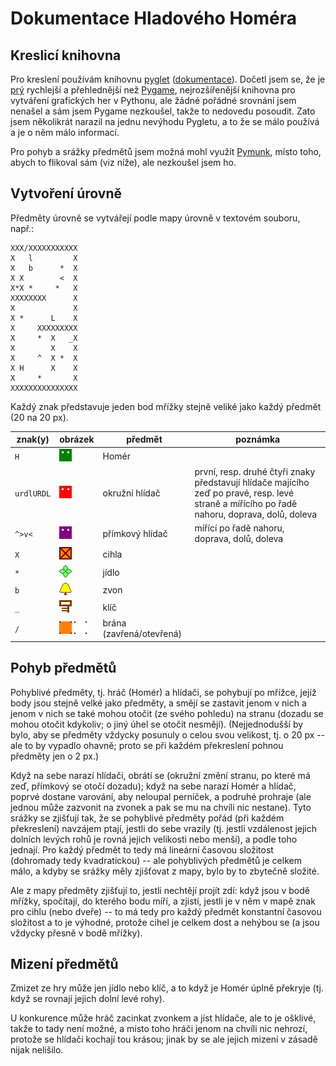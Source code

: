 Dokumentace Hladového Homéra
============================


Kreslicí knihovna
-----------------

Pro kreslení používám knihovnu [pyglet](https://pypi.org/project/pyglet/)
([dokumentace](https://pyglet.readthedocs.io/en/latest/)).
Dočetl jsem se, že je [prý](https://steveasleep.com/pyglettutorial.html) rychlejší a přehlednější
než [Pygame](https://pypi.org/project/pygame/), nejrozšířenější knihovna pro vytváření grafických her v Pythonu,
ale žádné pořádné srovnání jsem nenašel
a sám jsem Pygame nezkoušel, takže to nedovedu posoudit.
Zato jsem několikrát narazil na jednu nevýhodu Pygletu,
a to že se málo používá a je o něm málo informací.

Pro pohyb a srážky předmětů jsem možná mohl využít [Pymunk](https://pypi.org/project/pymunk/),
místo toho, abych to flikoval sám (viz níže), ale nezkoušel jsem ho.


Vytvoření úrovně
----------------

Předměty úrovně se vytvářejí podle mapy úrovně v textovém souboru, např.:

```
XXX/XXXXXXXXXXX
X   l         X
X   b      *  X
X X        <  X
X*X *     *   X
XXXXXXXX      X
X             X
X *      L    X
X     XXXXXXXXX
X     *  X   _X
X        X    X
X     ^  X *  X
X H      X    X
X     *       X
XXXXXXXXXXXXXXX
```

Každý znak představuje jeden bod mřížky stejně veliké jako každý předmět (20 na 20 px).

| znak(y) | obrázek | předmět | poznámka |
| --- | --- | --- | --- |
| `H` | ![](hungry_homer/resources_dir/homer_up.png) | Homér | |
| `urdlURDL` | ![](hungry_homer/resources_dir/circular_watcher_up.png) | okružní hlídač | první, resp. druhé čtyři znaky představují hlídače majícího zeď po pravé, resp. levé straně a mířícího po řadě nahoru, doprava, dolů, doleva |
| `^>v<` | ![](hungry_homer/resources_dir/linear_watcher_up.png) | přímkový hlídač | mířící po řadě nahoru, doprava, dolů, doleva |
| `X` | ![](hungry_homer/resources_dir/brick.png) | cihla | |
| `*` | ![](hungry_homer/resources_dir/food.png) | jídlo | |
| `b` | ![](hungry_homer/resources_dir/bell_silent.png) | zvon | |
| `_` | ![](hungry_homer/resources_dir/key.png) | klíč | |
| `/` | ![](hungry_homer/resources_dir/gate_closed.png) ![](hungry_homer/resources_dir/gate_opened.png) | brána (zavřená/otevřená) | |


Pohyb předmětů
--------------

Pohyblivé předměty, tj. hráč (Homér) a hlídači, se pohybují po mřížce,
jejíž body jsou stejně velké jako předměty,
a smějí se zastavit jenom v nich a jenom v nich se také mohou otočit (ze svého pohledu) na stranu
(dozadu se mohou otočit kdykoliv; o jiný úhel se otočit nesmějí).
(Nejjednodušší by bylo, aby se předměty vždycky posunuly o celou svou velikost, tj. o 20 px --
ale to by vypadlo ohavně; proto se při každém překreslení pohnou předměty jen o 2 px.)

Když na sebe narazí hlídači, obrátí se (okružní změní stranu, po které má zeď, přímkový se otočí dozadu);
když na sebe narazí Homér a hlídač, poprvé dostane varování, aby neloupal perníček, a podruhé prohraje
(ale jednou může zazvonit na zvonek a pak se mu na chvíli nic nestane).
Tyto srážky se zjišťují tak, že se pohyblivé předměty pořád (při každém překreslení) navzájem ptají,
jestli do sebe vrazily (tj. jestli vzdálenost jejich dolních levých rohů je rovná jejich velikosti nebo menší),
a podle toho jednají.
Pro každý předmět to tedy má lineární časovou složitost (dohromady tedy kvadratickou) --
ale pohyblivých předmětů je celkem málo, a kdyby se srážky měly zjišťovat z mapy, bylo by to zbytečně složité.

Ale z mapy předměty zjišťují to, jestli nechtějí projít zdí:
když jsou v bodě mřížky, spočítají, do kterého bodu míří,
a zjistí, jestli je v něm v mapě znak pro cihlu (nebo dveře)
-- to má tedy pro každý předmět konstantní časovou složitost a to je výhodné,
protože cihel je celkem dost a nehýbou se (a jsou vždycky přesně v bodě mřížky).


Mizení předmětů
---------------

Zmizet ze hry může jen jídlo nebo klíč, a to když je Homér úplně překryje
(tj. když se rovnají jejich dolní levé rohy).

U konkurence může hráč zacinkat zvonkem a jíst hlídače, ale to je ošklivé,
takže to tady není možné, a místo toho hráči jenom na chvíli nic nehrozí,
protože se hlídači kochají tou krásou;
jinak by se ale jejich mizení v zásadě nijak nelišilo.

